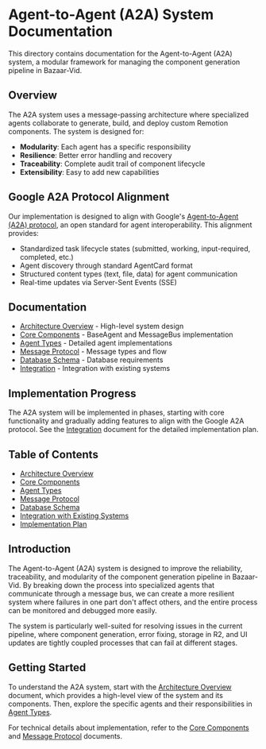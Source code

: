 # Agent-to-Agent (A2A) System Documentation

This directory contains documentation for the Agent-to-Agent (A2A) system, a modular framework for managing the component generation pipeline in Bazaar-Vid.

## Overview

The A2A system uses a message-passing architecture where specialized agents collaborate to generate, build, and deploy custom Remotion components. The system is designed for:

- **Modularity**: Each agent has a specific responsibility
- **Resilience**: Better error handling and recovery
- **Traceability**: Complete audit trail of component lifecycle
- **Extensibility**: Easy to add new capabilities

## Google A2A Protocol Alignment

Our implementation is designed to align with Google's [Agent-to-Agent (A2A) protocol](https://github.com/google/A2A), an open standard for agent interoperability. This alignment provides:

- Standardized task lifecycle states (submitted, working, input-required, completed, etc.)
- Agent discovery through standard AgentCard format
- Structured content types (text, file, data) for agent communication
- Real-time updates via Server-Sent Events (SSE)

## Documentation

- [Architecture Overview](./architecture-overview.md) - High-level system design
- [Core Components](./core-components.md) - BaseAgent and MessageBus implementation
- [Agent Types](./agent-types.md) - Detailed agent implementations
- [Message Protocol](./message-protocol.md) - Message types and flow
- [Database Schema](./database-schema.md) - Database requirements
- [Integration](./integration.md) - Integration with existing systems

## Implementation Progress

The A2A system will be implemented in phases, starting with core functionality and gradually adding features to align with the Google A2A protocol. See the [Integration](./integration.md) document for the detailed implementation plan.

## Table of Contents

- [Architecture Overview](./architecture-overview.md)
- [Core Components](./core-components.md)
- [Agent Types](./agent-types.md)
- [Message Protocol](./message-protocol.md)
- [Database Schema](./database-schema.md)
- [Integration with Existing Systems](./integration.md)
- [Implementation Plan](./implementation-plan.md)

## Introduction

The Agent-to-Agent (A2A) system is designed to improve the reliability, traceability, and modularity of the component generation pipeline in Bazaar-Vid. By breaking down the process into specialized agents that communicate through a message bus, we can create a more resilient system where failures in one part don't affect others, and the entire process can be monitored and debugged more easily.

The system is particularly well-suited for resolving issues in the current pipeline, where component generation, error fixing, storage in R2, and UI updates are tightly coupled processes that can fail at different stages.

## Getting Started

To understand the A2A system, start with the [Architecture Overview](./architecture-overview.md) document, which provides a high-level view of the system and its components. Then, explore the specific agents and their responsibilities in [Agent Types](./agent-types.md).

For technical details about implementation, refer to the [Core Components](./core-components.md) and [Message Protocol](./message-protocol.md) documents.
